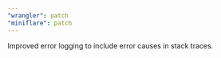 ```yaml
---
"wrangler": patch
"miniflare": patch
---
```


Improved error logging to include error causes in stack traces.
